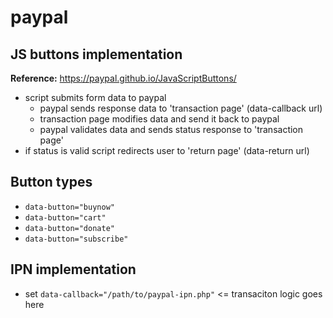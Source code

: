 # paypal

## JS buttons implementation

**Reference:** https://paypal.github.io/JavaScriptButtons/

- script submits form data to paypal
	- paypal sends response data to 'transaction page' (data-callback url)
	- transaction page modifies data and send it back to paypal
	- paypal validates data and sends status response to 'transaction page'
- if status is valid script redirects user to 'return page' (data-return url)

## Button types

- `data-button="buynow"`
- `data-button="cart"`
- `data-button="donate"`
- `data-button="subscribe"`

## IPN implementation

- set `data-callback="/path/to/paypal-ipn.php"` <= transaciton logic goes here
